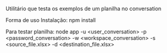 Utilitário que testa os exemplos de um planilha no conversation

Forma de uso
Instalação:
npm install

Para testar planilha:
node app -u <user_conversation> -p <password_conversation> -w <workspace_conversation> -s <source_file.xlsx> -d <destination_file.xlsx>